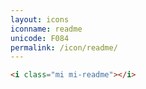 ```yaml
---
layout: icons
iconname: readme
unicode: F084
permalink: /icon/readme/
---
```


``` html
<i class="mi mi-readme"></i>
```

